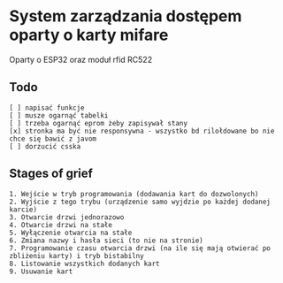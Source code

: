 # System zarządzania dostępem oparty o karty mifare
Oparty o ESP32 oraz moduł rfid RC522

## Todo
    [ ] napisać funkcje
    [ ] musze ogarnąć tabelki
    [ ] trzeba ogarnąć eprom żeby zapisywał stany
    [x] stronka ma być nie responsywna - wszystko bd rilołdowane bo nie chce się bawić z javom
    [ ] dorzucić csska

## Stages of grief
    1. Wejście w tryb programowania (dodawania kart do dozwolonych)
    2. Wyjście z tego trybu (urządzenie samo wyjdzie po każdej dodanej karcie)
    3. Otwarcie drzwi jednorazowo
    4. Otwarcie drzwi na stałe
    5. Wyłączenie otwarcia na stałe
    6. Zmiana nazwy i hasła sieci (to nie na stronie) 
    7. Programowanie czasu otwarcia drzwi (na ile się mają otwierać po zbliżeniu karty) i tryb bistabilny
    8. Listowanie wszystkich dodanych kart
    9. Usuwanie kart 